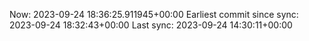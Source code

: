 Now: 2023-09-24 18:36:25.911945+00:00 Earliest commit since sync: 2023-09-24 18:32:43+00:00 Last sync: 2023-09-24 14:30:11+00:00
